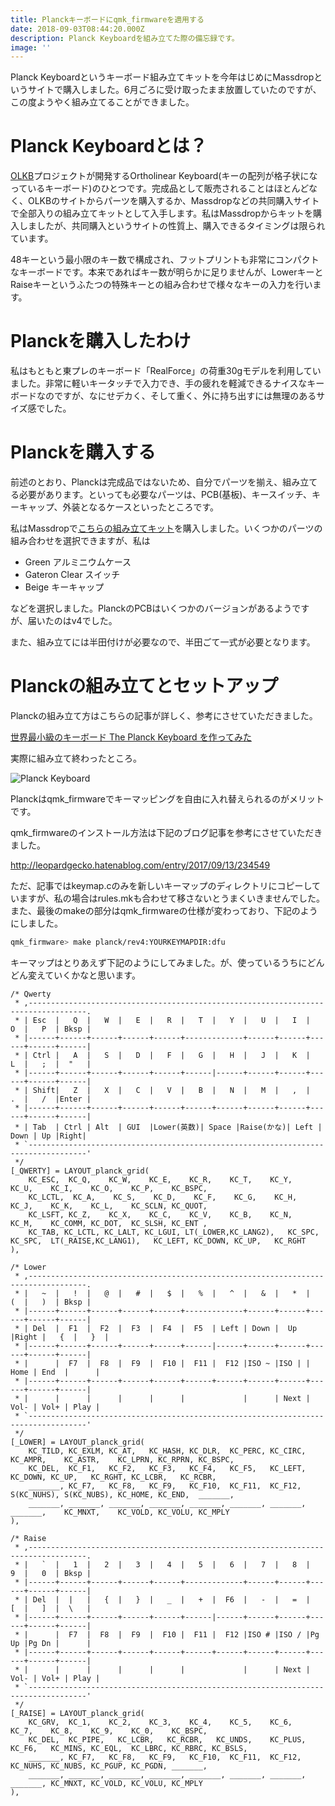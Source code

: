 ```yaml
---
title: Planckキーボードにqmk_firmwareを適用する
date: 2018-09-03T08:44:20.000Z
description: Planck Keyboardを組み立てた際の備忘録です。
image: ''
---
```

Planck Keyboardというキーボード組み立てキットを今年はじめにMassdropというサイトで購入しました。6月ごろに受け取ったまま放置していたのですが、この度ようやく組み立てることができました。

# Planck Keyboardとは？

[OLKB](https://olkb.com)プロジェクトが開発するOrtholinear Keyboard(キーの配列が格子状になっているキーボード)のひとつです。完成品として販売されることはほとんどなく、OLKBのサイトからパーツを購入するか、Massdropなどの共同購入サイトで全部入りの組み立てキットとして入手します。私はMassdropからキットを購入しましたが、共同購入というサイトの性質上、購入できるタイミングは限られています。

48キーという最小限のキー数で構成され、フットプリントも非常にコンパクトなキーボードです。本来であればキー数が明らかに足りませんが、LowerキーとRaiseキーというふたつの特殊キーとの組み合わせで様々なキーの入力を行います。

# Planckを購入したわけ

私はもともと東プレのキーボード「RealForce」の荷重30gモデルを利用していました。非常に軽いキータッチで入力でき、手の疲れを軽減できるナイスなキーボードなのですが、なにせデカく、そして重く、外に持ち出すには無理のあるサイズ感でした。



# Planckを購入する

前述のとおり、Planckは完成品ではないため、自分でパーツを揃え、組み立てる必要があります。といっても必要なパーツは、PCB(基板)、キースイッチ、キーキャップ、外装となるケースといったところです。

私はMassdropで[こちらの組み立てキット](https://www.massdrop.com/buy/54665)を購入しました。いくつかのパーツの組み合わせを選択できますが、私は

* Green アルミニウムケース
* Gateron Clear スイッチ
* Beige キーキャップ

などを選択しました。PlanckのPCBはいくつかのバージョンがあるようですが、届いたのはv4でした。

また、組み立てには半田付けが必要なので、半田ごて一式が必要となります。



# Planckの組み立てとセットアップ

Planckの組み立て方はこちらの記事が詳しく、参考にさせていただきました。

[世界最小級のキーボード The Planck Keyboard を作ってみた](http://okapies.hateblo.jp/entry/2017/03/26/063136)

実際に組み立て終わったところ。

![Planck Keyboard](/img/2018-09-03-18-36-00.png)

Planckはqmk_firmwareでキーマッピングを自由に入れ替えられるのがメリットです。

qmk_firmwareのインストール方法は下記のブログ記事を参考にさせていただきました。

http://leopardgecko.hatenablog.com/entry/2017/09/13/234549

ただ、記事ではkeymap.cのみを新しいキーマップのディレクトリにコピーしていますが、私の場合はrules.mkも合わせて移さないとうまくいきませんでした。また、最後のmakeの部分はqmk_firmwareの仕様が変わっており、下記のようにしました。

```bash
qmk_firmware> make planck/rev4:YOURKEYMAPDIR:dfu
```

キーマップはとりあえず下記のようにしてみました。が、使っているうちにどんどん変えていくかなと思います。

```
/* Qwerty
 * ,-----------------------------------------------------------------------------------.
 * | Esc  |   Q  |   W  |   E  |   R  |   T  |   Y  |   U  |   I  |   O  |   P  | Bksp |
 * |------+------+------+------+------+-------------+------+------+------+------+------|
 * | Ctrl |   A  |   S  |   D  |   F  |   G  |   H  |   J  |   K  |   L  |   ;  |  "   |
 * |------+------+------+------+------+------|------+------+------+------+------+------|
 * | Shift|   Z  |   X  |   C  |   V  |   B  |   N  |   M  |   ,  |   .  |   /  |Enter |
 * |------+------+------+------+------+------+------+------+------+------+------+------|
 * | Tab  | Ctrl | Alt  | GUI  |Lower(英数)| Space |Raise(かな)| Left | Down | Up |Right|
 * `-----------------------------------------------------------------------------------'
 */
[_QWERTY] = LAYOUT_planck_grid(
    KC_ESC,  KC_Q,    KC_W,    KC_E,    KC_R,    KC_T,    KC_Y,    KC_U,    KC_I,    KC_O,    KC_P,    KC_BSPC,
    KC_LCTL,  KC_A,    KC_S,    KC_D,    KC_F,    KC_G,    KC_H,    KC_J,    KC_K,    KC_L,    KC_SCLN, KC_QUOT,
    KC_LSFT, KC_Z,    KC_X,    KC_C,    KC_V,    KC_B,    KC_N,    KC_M,    KC_COMM, KC_DOT,  KC_SLSH, KC_ENT ,
    KC_TAB, KC_LCTL, KC_LALT, KC_LGUI, LT(_LOWER,KC_LANG2),   KC_SPC,  KC_SPC,  LT(_RAISE,KC_LANG1),   KC_LEFT, KC_DOWN, KC_UP,   KC_RGHT
),

/* Lower
 * ,-----------------------------------------------------------------------------------.
 * |   ~  |   !  |   @  |   #  |   $  |   %  |   ^  |   &  |   *  |   (  |   )  | Bksp |
 * |------+------+------+------+------+-------------+------+------+------+------+------|
 * | Del  |  F1  |  F2  |  F3  |  F4  |  F5  | Left | Down |  Up  |Right |   {  |   }  |
 * |------+------+------+------+------+------|------+------+------+------+------+------|
 * |      |  F7  |  F8  |  F9  |  F10 |  F11 |  F12 |ISO ~ |ISO | | Home | End  |      |
 * |------+------+------+------+------+------+------+------+------+------+------+------|
 * |      |      |      |      |      |             |      | Next | Vol- | Vol+ | Play |
 * `-----------------------------------------------------------------------------------'
 */
[_LOWER] = LAYOUT_planck_grid(
    KC_TILD, KC_EXLM, KC_AT,   KC_HASH, KC_DLR,  KC_PERC, KC_CIRC, KC_AMPR,    KC_ASTR,    KC_LPRN, KC_RPRN, KC_BSPC,
    KC_DEL,  KC_F1,   KC_F2,   KC_F3,   KC_F4,   KC_F5,   KC_LEFT, KC_DOWN, KC_UP,   KC_RGHT, KC_LCBR,   KC_RCBR,
    _______, KC_F7,   KC_F8,   KC_F9,   KC_F10,  KC_F11,  KC_F12,  S(KC_NUHS), S(KC_NUBS), KC_HOME, KC_END,  _______,
    _______, _______, _______, _______, _______, _______, _______, _______,    KC_MNXT,    KC_VOLD, KC_VOLU, KC_MPLY
),

/* Raise
 * ,-----------------------------------------------------------------------------------.
 * |   `  |   1  |   2  |   3  |   4  |   5  |   6  |   7  |   8  |   9  |   0  | Bksp |
 * |------+------+------+------+------+-------------+------+------+------+------+------|
 * | Del  |  |   |   {  |   }  |   _  |   +  |  F6  |   -  |   =  |   [  |   ]  |  \   |
 * |------+------+------+------+------+------|------+------+------+------+------+------|
 * |      |  F7  |  F8  |  F9  |  F10 |  F11 |  F12 |ISO # |ISO / |Pg Up |Pg Dn |      |
 * |------+------+------+------+------+------+------+------+------+------+------+------|
 * |      |      |      |      |      |             |      | Next | Vol- | Vol+ | Play |
 * `-----------------------------------------------------------------------------------'
 */
[_RAISE] = LAYOUT_planck_grid(
    KC_GRV,  KC_1,    KC_2,    KC_3,    KC_4,    KC_5,    KC_6,    KC_7,    KC_8,    KC_9,    KC_0,    KC_BSPC,
    KC_DEL,  KC_PIPE,   KC_LCBR,   KC_RCBR,   KC_UNDS,    KC_PLUS,   KC_F6,   KC_MINS, KC_EQL,  KC_LBRC, KC_RBRC, KC_BSLS,
    _______, KC_F7,   KC_F8,   KC_F9,   KC_F10,  KC_F11,  KC_F12,  KC_NUHS, KC_NUBS, KC_PGUP, KC_PGDN, _______,
    _______, _______, _______, _______, _______, _______, _______, _______, KC_MNXT, KC_VOLD, KC_VOLU, KC_MPLY
),
```

